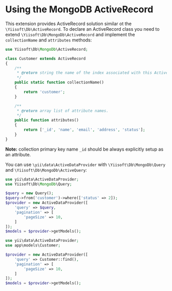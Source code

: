 # Using the MongoDB ActiveRecord

This extension provides ActiveRecord solution similar ot the `\Yiisoft\Db\ActiveRecord`.
To declare an ActiveRecord class you need to extend `\Yiisoft\Db\MongoDb\ActiveRecord` and
implement the `collectionName` and `attributes` methods:

```php
use Yiisoft\Db\MongoDb\ActiveRecord;

class Customer extends ActiveRecord
{
    /**
     * @return string the name of the index associated with this ActiveRecord class.
     */
    public static function collectionName()
    {
        return 'customer';
    }

    /**
     * @return array list of attribute names.
     */
    public function attributes()
    {
        return ['_id', 'name', 'email', 'address', 'status'];
    }
}
```

**Note:** collection primary key name `_id` should be always explicitly setup as an attribute.

You can use `\yii\data\ActiveDataProvider` with `\Yiisoft\Db\MongoDb\Query` and `\Yiisoft\Db\MongoDb\ActiveQuery`:

```php
use yii\data\ActiveDataProvider;
use Yiisoft\Db\MongoDb\Query;

$query = new Query();
$query->from('customer')->where(['status' => 2]);
$provider = new ActiveDataProvider([
    'query' => $query,
    'pagination' => [
        'pageSize' => 10,
    ]
]);
$models = $provider->getModels();
```

```php
use yii\data\ActiveDataProvider;
use app\models\Customer;

$provider = new ActiveDataProvider([
    'query' => Customer::find(),
    'pagination' => [
        'pageSize' => 10,
    ]
]);
$models = $provider->getModels();
```
